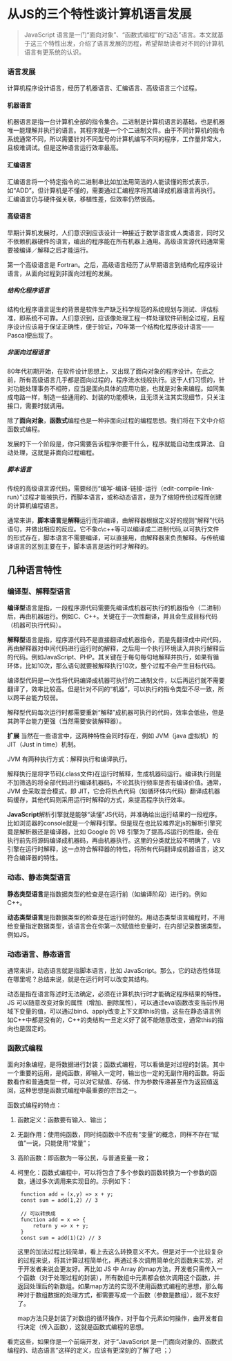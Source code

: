 # 从JS的三个特性谈计算机语言发展

> JavaScript 语言是一门“面向对象”、“函数式编程”的“动态”语言。本文就基于这三个特性出发，介绍了语言发展的历程，希望帮助读者对不同的计算机语言有更系统的认识。

### 语言发展
计算机程序设计语言，经历了机器语言、汇编语言、高级语言三个过程。

#### 机器语言
机器语言是指一台计算机全部的指令集合。二进制是计算机语言的基础，也是机器唯一能理解并执行的语言。其程序就是一个个二进制文件。由于不同计算机的指令系统通常不同，所以需要针对不同型号的计算机编写不同的程序，工作量非常大，且极难调试。但是这种语言运行效率最高。

#### 汇编语言
汇编语言将一个特定指令的二进制串比如加法用简洁的人能读懂的形式表示，如“ADD”。但计算机是不懂的，需要通过汇编程序将其编译成机器语言再执行。汇编语言仍与硬件强关联，移植性差，但效率仍然很高。

#### 高级语言
早期计算机发展时，人们意识到应该设计一种接近于数学语言或人类语言，同时又不依赖机器硬件的语言，编出的程序能在所有机器上通用。高级语言源代码通常需要被编译／解释之后才能运行。

第一个高级语言是 Fortran。之后，高级语言经历了从早期语言到结构化程序设计语言，从面向过程到非面向过程的发展。

##### 结构化程序语言

结构化程序语言诞生的背景是软件生产缺乏科学规范的系统规划与测试、评估标准，即系统不可靠。人们意识到，应该像处理工程一样处理软件研制全过程，且程序设计应该易于保证正确性，便于验证，70年第一个结构化程序设计语言——Pascal便出现了。

##### 非面向过程语言

80年代初期开始，在软件设计思想上，又出现了面向对象的程序设计。在此之前，所有高级语言几乎都是面向过程的，程序流水线般执行。这于人们习惯的，针对功能处理事务不相符，应当是面向具体的应用功能，也就是对象来编程。如同集成电路一样，制造一些通用的、封装的功能模块，且无须关注其实现细节，只关注接口，需要时就调用。

除了**面向对象**，**函数式**编程也是一种非面向过程的编程思想。我们将在下文中介绍函数式编程。


发展的下一个阶段是，你只需要告诉程序你要干什么，程序就能自动生成算法、自动处理，这就是非面向过程编程。

##### 脚本语言

传统的高级语言源代码，需要经历“编写-编译-链接-运行（edit-compile-link-run）”过程才能被执行，而脚本语言，或称动态语言，是为了缩短传统过程而创建的计算机编程语言。

通常来讲，**脚本语言**是**解释**运行而非编译，由解释器根据定义好的规则“解释”代码语句，并做出相应的反应。它不象c\c++等可以编译成二进制代码,以可执行文件的形式存在，脚本语言不需要编译，可以直接用，由解释器来负责解释。与传统编译语言的区别主要在于，脚本语言是运行时才解释的。


## 几种语言特性

### 编译型、解释型语言

**编译型**语言是指，一段程序源代码需要先编译成机器可执行的机器指令（二进制）后，再由机器运行。例如C、C++。关键在于一次性翻译，并且会生成目标代码（机器可执行代码）。

**解释型**语言是指，程序源代码不是直接翻译成机器指令，而是先翻译成中间代码，再由解释器对中间代码进行运行时的解释，之后用一个执行环境读入并执行解释后的代码。例如JavaScript、PHP。其关键在于每句每句地解释并执行，如果有循环体，比如10次，那么语句就要被解释执行10次，整个过程不会产生目标代码。

编译型代码是一次性将代码编译成机器可执行的二进制文件，以后再运行就不需要翻译了，效率比较高。但是针对不同的“机器”，可以执行的指令类型不尽一致，所以跨平台能力较弱。

解释型代码每次运行时都需要重新“解释”成机器可执行的代码，效率会低些，但是其跨平台能力更强（当然需要安装解释器）。


**扩展**
当然在一些语言中，这两种特性会同时存在，例如 JVM（java 虚拟机）的 JIT（Just in time）机制。

JVM 有两种执行方式：解释执行和编译执行。

解释执行是将字节码(.class文件)在运行时解释，生成机器码运行。编译执行则是不加筛选的将全部代码进行编译机器码，不论其执行频率是否有编译价值。通常，JVM 会采取混合模式，即 JIT，它会将热点代码（如循环体内代码）翻译成机器码缓存，其他代码则采用运行时解释的方式，来提高程序执行效率。

**JavaScript**解析引擎就是能够“读懂”JS代码，并准确给出运行结果的一段程序。比如浏览器的console就是一个解释引擎。但是现在也比较难界定js的解析引擎究竟是解析器还是编译器，比如 Google 的 V8 引擎为了提高JS运行的性能，会在执行前先将源码编译成机器码，再由机器执行。这里的分类就比较不明确了，V8 引擎在运行时解释，这一点符合解释器的特性，将所有代码翻译成机器语言，这又符合编译器的特性。

### 动态、静态类型语言

**静态类型语言**是指数据类型的检查是在运行前（如编译阶段）进行的。例如C++。

**动态类型语言**是指数据类型的检查是在运行时做的。用动态类型语言编程时，不用给变量指定数据类型，该语言会在你第一次赋值给变量时，在内部记录数据类型。例如JS。

### 动态语言、静态语言

通常来讲，动态语言就是指脚本语言，比如 JavaScript。那么，它的动态性体现在哪里呢？总结来说，就是在运行时可以改变其结构。

动态是指在语言陈述时无法确定，必须在计算机执行时才能确定程序结果的特性。JS 可以随意改变对象的属性（增加、删除属性），可以通过eval函数改变当前作用域下变量的值，可以通过bind、apply改变上下文即this的值，这些在静态语言例如C++中都是没有的，C++的类结构一旦定义好了就不能随意改变，通常this的指向也是固定的。


### 函数式编程

面向对象编程，是将数据进行封装；函数式编程，可以看做是对过程的封装。其中一个重要的运用，是纯函数，即输入一定时，输出也一定的无副作用的函数。将函数看作和普通类型一样，可以对它赋值、存储、作为参数传递甚至作为返回值返回，这种思想是函数式编程中最重要的宗旨之一。

函数式编程的特点：

1. 函数定义：函数要有输入、输出；
2. 无副作用：使用纯函数，同时纯函数中不应有“变量”的概念，同样不存在“赋值”一说，只能使用“常量”；
3. 高阶函数：即函数为一等公民，与普通变量一致；
4. 柯里化：函数式编程中，可以将包含了多个参数的函数转换为一个参数的函数，通过多次调用来实现目的。示例如下：

		function add = (x,y) => x + y;
		const sum = add(1,2) // 3
		
		// 可以转换成
		function add = x => {
			return y => x + y;
		}
		const sum = add(1)(2) // 3
		
	这里的加法过程比较简单，看上去这么转换意义不大。但是对于一个比较复杂的过程来说，将其计算过程简单化，再通过多次调用简单化的函数来实现，对于开发者来说会更友好。再比如 JS 中 Array 的map方法，开发者只需传入一个函数（对于处理过程的封装），所有数组中元素都会依次调用这个函数，并返回处理后的新数组。如果map方法的实现不使用函数式编程的思想，那么每种对于数组数据的处理方式，都需要写成一个函数（参数是数组），就不友好了。
	
	map方法只是封装了对数组的循环操作，对于每个元素如何操作，由开发者自行决定（传入函数），这就是函数式编程的思想。
	


看完这些，如果你是一个前端开发，对于“JavaScript 是一门面向对象的、函数式编程的、动态语言”这样的定义，应该有更深刻的了解了吧 ；）
